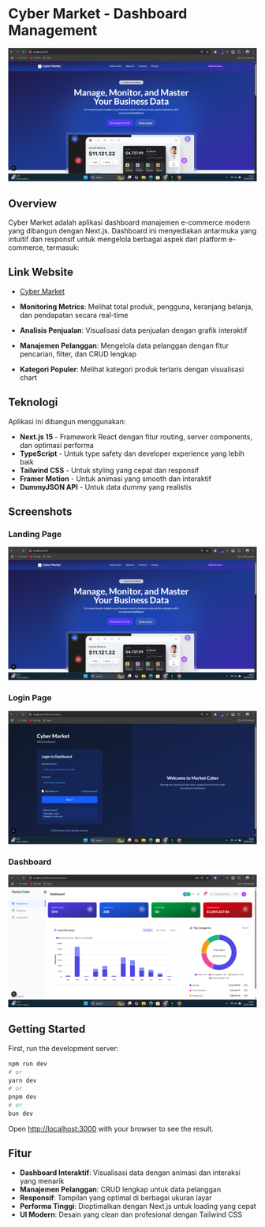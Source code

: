 # Cyber Market - Dashboard Management

![Landing Page](./public/images/ss/landing-page-ss.png)

## Overview

Cyber Market adalah aplikasi dashboard manajemen e-commerce modern yang dibangun dengan Next.js. Dashboard ini menyediakan antarmuka yang intuitif dan responsif untuk mengelola berbagai aspek dari platform e-commerce, termasuk:

## Link Website
- [Cyber Market](cyber-market-kohl.vercel.app/)

- **Monitoring Metrics**: Melihat total produk, pengguna, keranjang belanja, dan pendapatan secara real-time
- **Analisis Penjualan**: Visualisasi data penjualan dengan grafik interaktif
- **Manajemen Pelanggan**: Mengelola data pelanggan dengan fitur pencarian, filter, dan CRUD lengkap
- **Kategori Populer**: Melihat kategori produk terlaris dengan visualisasi chart

## Teknologi

Aplikasi ini dibangun menggunakan:

- **Next.js 15** - Framework React dengan fitur routing, server components, dan optimasi performa
- **TypeScript** - Untuk type safety dan developer experience yang lebih baik
- **Tailwind CSS** - Untuk styling yang cepat dan responsif
- **Framer Motion** - Untuk animasi yang smooth dan interaktif
- **DummyJSON API** - Untuk data dummy yang realistis

## Screenshots

### Landing Page
![Landing Page](./public/images/ss/landing-page-ss.png)

### Login Page
![Login Page](./public/images/ss/login-page-ss.png)

### Dashboard
![Dashboard](./public/images/ss/dashboard-page-ss.png)

## Getting Started

First, run the development server:

```bash
npm run dev
# or
yarn dev
# or
pnpm dev
# or
bun dev
```

Open [http://localhost:3000](http://localhost:3000) with your browser to see the result.

## Fitur

- **Dashboard Interaktif**: Visualisasi data dengan animasi dan interaksi yang menarik
- **Manajemen Pelanggan**: CRUD lengkap untuk data pelanggan
- **Responsif**: Tampilan yang optimal di berbagai ukuran layar
- **Performa Tinggi**: Dioptimalkan dengan Next.js untuk loading yang cepat
- **UI Modern**: Desain yang clean dan profesional dengan Tailwind CSS

